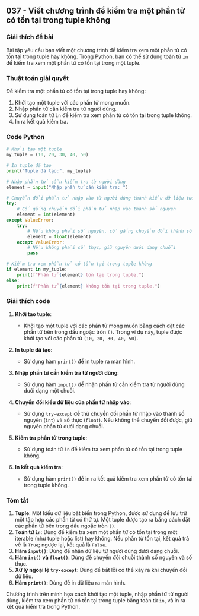 ## 037 - Viết chương trình để kiểm tra một phần tử có tồn tại trong tuple không

### Giải thích đề bài

Bài tập yêu cầu bạn viết một chương trình để kiểm tra xem một phần tử có tồn tại trong tuple hay không. Trong Python, bạn có thể sử dụng toán tử `in` để kiểm tra xem một phần tử có tồn tại trong một tuple.

### Thuật toán giải quyết

Để kiểm tra một phần tử có tồn tại trong tuple hay không:

1. Khởi tạo một tuple với các phần tử mong muốn.
2. Nhập phần tử cần kiểm tra từ người dùng.
3. Sử dụng toán tử `in` để kiểm tra xem phần tử có tồn tại trong tuple không.
4. In ra kết quả kiểm tra.

### Code Python

```python
# Khởi tạo một tuple
my_tuple = (10, 20, 30, 40, 50)

# In tuple đã tạo
print("Tuple đã tạo:", my_tuple)

# Nhập phần tử cần kiểm tra từ người dùng
element = input("Nhập phần tử cần kiểm tra: ")

# Chuyển đổi phần tử nhập vào từ người dùng thành kiểu dữ liệu tương ứng
try:
    # Cố gắng chuyển đổi phần tử nhập vào thành số nguyên
    element = int(element)
except ValueError:
    try:
        # Nếu không phải số nguyên, cố gắng chuyển đổi thành số thực
        element = float(element)
    except ValueError:
        # Nếu không phải số thực, giữ nguyên dưới dạng chuỗi
        pass

# Kiểm tra xem phần tử có tồn tại trong tuple không
if element in my_tuple:
    print(f"Phần tử {element} tồn tại trong tuple.")
else:
    print(f"Phần tử {element} không tồn tại trong tuple.")
```

### Giải thích code

1. **Khởi tạo tuple**:

   - Khởi tạo một tuple với các phần tử mong muốn bằng cách đặt các phần tử bên trong dấu ngoặc tròn `()`. Trong ví dụ này, tuple được khởi tạo với các phần tử `(10, 20, 30, 40, 50)`.

2. **In tuple đã tạo**:

   - Sử dụng hàm `print()` để in tuple ra màn hình.

3. **Nhập phần tử cần kiểm tra từ người dùng**:

   - Sử dụng hàm `input()` để nhận phần tử cần kiểm tra từ người dùng dưới dạng một chuỗi.

4. **Chuyển đổi kiểu dữ liệu của phần tử nhập vào**:

   - Sử dụng `try-except` để thử chuyển đổi phần tử nhập vào thành số nguyên (`int`) và số thực (`float`). Nếu không thể chuyển đổi được, giữ nguyên phần tử dưới dạng chuỗi.

5. **Kiểm tra phần tử trong tuple**:

   - Sử dụng toán tử `in` để kiểm tra xem phần tử có tồn tại trong tuple không.

6. **In kết quả kiểm tra**:
   - Sử dụng hàm `print()` để in ra kết quả kiểm tra xem phần tử có tồn tại trong tuple không.

### Tóm tắt

1. **Tuple**: Một kiểu dữ liệu bất biến trong Python, được sử dụng để lưu trữ một tập hợp các phần tử có thứ tự. Một tuple được tạo ra bằng cách đặt các phần tử bên trong dấu ngoặc tròn `()`.
2. **Toán tử `in`**: Dùng để kiểm tra xem một phần tử có tồn tại trong một iterable (như tuple hoặc list) hay không. Nếu phần tử tồn tại, kết quả trả về là `True`; ngược lại, kết quả là `False`.
3. **Hàm `input()`**: Dùng để nhận dữ liệu từ người dùng dưới dạng chuỗi.
4. **Hàm `int()` và `float()`**: Dùng để chuyển đổi chuỗi thành số nguyên và số thực.
5. **Xử lý ngoại lệ `try-except`**: Dùng để bắt lỗi có thể xảy ra khi chuyển đổi dữ liệu.
6. **Hàm `print()`**: Dùng để in dữ liệu ra màn hình.

Chương trình trên minh họa cách khởi tạo một tuple, nhập phần tử từ người dùng, kiểm tra xem phần tử có tồn tại trong tuple bằng toán tử `in`, và in ra kết quả kiểm tra trong Python.
